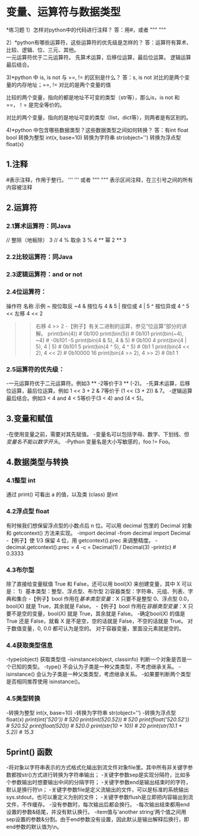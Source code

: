 # 变量、运算符与数据类型

*练习题
1）怎样对python中的代码进行注释？
 答：用#，或者 """ """  
 
2）*python有哪些运算符，这些运算符的优先级是怎样的？
答：运算符有算术、比较、逻辑、位、三元、其他。  
一元运算符优于二元运算符。
先算术运算，后移位运算，最后位运算。
逻辑运算最后结合。  

3)*python 中 is, is not 与 ==, != 的区别是什么？
答：s, is not 对比的是两个变量的内存地址；==, != 对比的是两个变量的值  

比较的两个变量，指向的都是地址不可变的类型（str等），那么is，is not 和 ==，！= 是完全等价的。  

对比的两个变量，指向的是地址可变的类型（list，dict等），则两者是有区别的。  

4)*python 中包含哪些数据类型？这些数据类型之间如何转换？
答：有int float bool
转换为整型 int(x, base=10)
转换为字符串 str(object='')
转换为浮点型 float(x)

## 1.注释
#表示注释，作用于整行。
''' ''' 或者 """ """ 表示区间注释，在三引号之间的所有内容被注释
## 2.运算符
### 2.1算术运算符：同Java
//	整除（地板除）	3 // 4
  %	取余	3 % 4
  **	幂	2 ** 3
### 2.2比较运算符：同Java
### 2.3逻辑运算符：and or not
### 2.4位运算符：
操作符	名称	     示例
~	    按位取反	  ~4
&	    按位与	    4 & 5
|	    按位或	    4 | 5
^	    按位异或   4 ^ 5
<<	  左移	    4 << 2
>>	  右移     	4 >> 2
-【例子】有关二进制的运算，参见“位运算”部分的讲解。
  print(bin(4))  # 0b100
  print(bin(5))  # 0b101
  print(bin(~4), ~4)  # -0b101 -5
  print(bin(4 & 5), 4 & 5)  # 0b100 4
  print(bin(4 | 5), 4 | 5)  # 0b101 5
  print(bin(4 ^ 5), 4 ^ 5)  # 0b1 1
  print(bin(4 << 2), 4 << 2)  # 0b10000 16
  print(bin(4 >> 2), 4 >> 2)  # 0b1 1
### 2.5运算符的优先级：
-一元运算符优于二元运算符。例如3 ** -2等价于3 ** (-2)。
-先算术运算，后移位运算，最后位运算。例如 1 << 3 + 2 & 7等价于 (1 << (3 + 2)) & 7。
-逻辑运算最后结合。例如3 < 4 and 4 < 5等价于(3 < 4) and (4 < 5)。
## 3.变量和赋值
-在使用变量之前，需要对其先赋值。
-变量名可以包括字母、数字、下划线、但*变量名不能以数字开头*。
-Python 变量名是大小写敏感的，foo != Foo。
## 4.数据类型与转换
### 4.1整型   int    
通过 print() 可看出 a 的值，以及类 (class) 是int
### 4.2浮点型 float  
有时候我们想保留浮点型的小数点后 n 位。可以用 decimal 包里的 Decimal 对象和 getcontext() 方法来实现。
-import decimal
-from decimal import Decimal
-【例子】使 1/3 保留 4 位，用 getcontext().prec 来调整精度。
-decimal.getcontext().prec = 4
-c = Decimal(1) / Decimal(3)
-print(c)  # 0.3333
### 4.3布尔型
除了直接给变量赋值 True 和 False，还可以用 bool(X) 来创建变量，其中 X 可以是：
1）基本类型：整型、浮点型、布尔型
2)容器类型：字符串、元组、列表、字典和集合
-【例子】bool 作用在*基本类型变量*：X 只要不是整型 0、浮点型 0.0，bool(X) 就是 True，其余就是 False。
-【例子】bool 作用在*容器类型变量*：X 只要不是空的变量，bool(X) 就是 True，其余就是 False。
-确定bool(X) 的值是 True 还是 False，就看 X 是不是空，空的话就是 False，不空的话就是 True。
对于数值变量，0, 0.0 都可认为是空的。
对于容器变量，里面没元素就是空的。
### 4.4获取类型信息
-type(object) 获取类型信
-isinstance(object, classinfo) 判断一个对象是否是一个已知的类型。
-type() 不会认为子类是一种父类类型，不考虑继承关系。
-isinstance() 会认为子类是一种父类类型，考虑继承关系。
-如果要判断两个类型是否相同推荐使用 isinstance()。
### 4.5类型转换
-转换为整型 int(x, base=10)
-转换为字符串 str(object='')
-转换为浮点型 float(x)
*print(int('520'))  # 520
print(int(520.52))  # 520
print(float('520.52'))  # 520.52
print(float(520))  # 520.0
print(str(10 + 10))  # 20
print(str(10.1 + 5.2))  # 15.3*
## 5print() 函数
-将对象以字符串表示的方式格式化输出到流文件对象file里。其中所有非关键字参数都按str()方式进行转换为字符串输出；
-关键字参数sep是实现分隔符，比如多个参数输出时想要输出中间的分隔字符；
-关键字参数end是输出结束时的字符，默认是换行符\n；
-关键字参数file是定义流输出的文件，可以是标准的系统输出sys.stdout，也可以重定义为别的文件；
-关键字参数flush是立即把内容输出到流文件，不作缓存。
-没有参数时，每次输出后都会换行。
-每次输出结束都用end设置的参数&结尾，并没有默认换行。
-item值与'another string'两个值之间用sep设置的参数&分割。由于end参数没有设置，因此默认是输出解释后换行，即end参数的默认值为\n。
